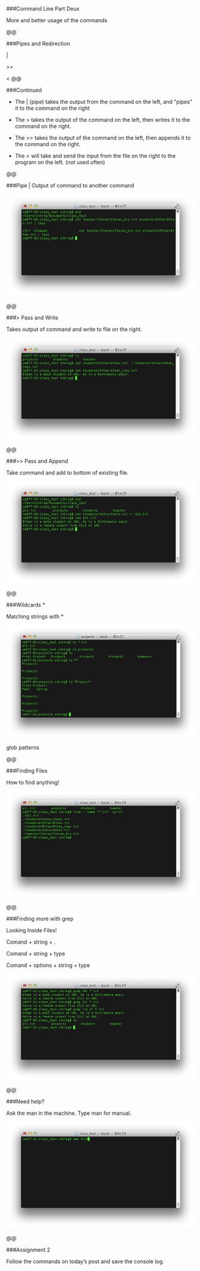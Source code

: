 ###Command Line Part Deux

More and better usage of the commands

@@

###Pipes and Redirection

|

>

\>>

<
@@

###Continued
* The | (pipe) takes the output from the command on the left, and "pipes" it to the command on the right

* The >  takes the output of the command on the left, then writes it to the command on the right.

* The >>  takes the output of the command on the left, then appends  it to the command on the right.

* The <  will take and send the input from the file on the right to the program on the left. (not used often)

@@

###Pipe | Output of command to another command

![](images/image1.png)

@@

###> Pass and Write

Takes output of command and write to file on the right.

![](images/image2.png)

@@

###>> Pass and Append

Take command and add to bottom of existing file.

![](images/image3.png)

@@

###Wildcards *

Matching strings with *

![](images/image4.png)

glob patterns

@@

###Finding Files

How to find anything!

![](images/image5.png)

@@

###Finding more with grep

Looking Inside Files!

Comand + string + .

Comand + string + type

Comand + options + string + type

![](images/image6.png)

@@

###Need help?

Ask the man in the machine.
Type man for manual.

![](images/image7.png)

@@

###Assignment 2

Follow the commands on today’s post and save the console log.

